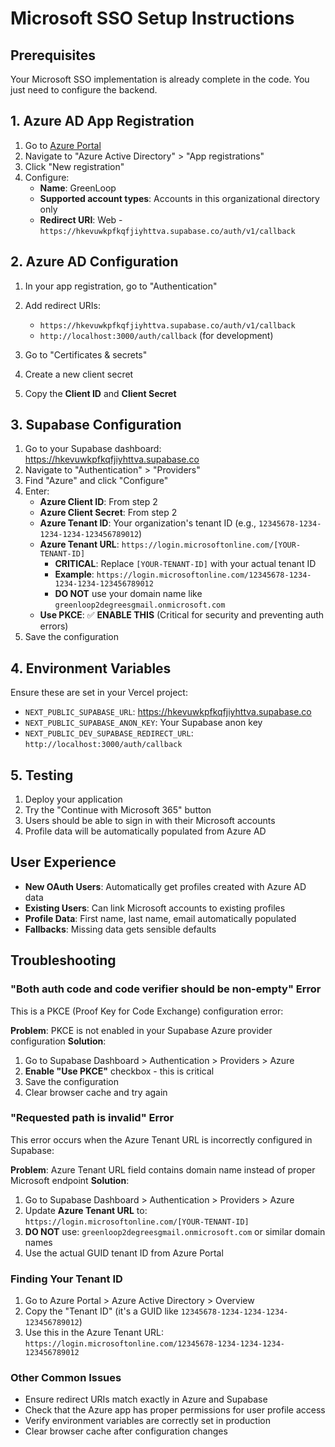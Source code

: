# Microsoft SSO Setup Instructions

## Prerequisites
Your Microsoft SSO implementation is already complete in the code. You just need to configure the backend.

## 1. Azure AD App Registration

1. Go to [Azure Portal](https://portal.azure.com)
2. Navigate to "Azure Active Directory" > "App registrations"
3. Click "New registration"
4. Configure:
   - **Name**: GreenLoop
   - **Supported account types**: Accounts in this organizational directory only
   - **Redirect URI**: Web - `https://hkevuwkpfkqfjiyhttva.supabase.co/auth/v1/callback`

## 2. Azure AD Configuration

1. In your app registration, go to "Authentication"
2. Add redirect URIs:
   - `https://hkevuwkpfkqfjiyhttva.supabase.co/auth/v1/callback`
   - `http://localhost:3000/auth/callback` (for development)

3. Go to "Certificates & secrets"
4. Create a new client secret
5. Copy the **Client ID** and **Client Secret**

## 3. Supabase Configuration

1. Go to your Supabase dashboard: https://hkevuwkpfkqfjiyhttva.supabase.co
2. Navigate to "Authentication" > "Providers"
3. Find "Azure" and click "Configure"
4. Enter:
   - **Azure Client ID**: From step 2
   - **Azure Client Secret**: From step 2
   - **Azure Tenant ID**: Your organization's tenant ID (e.g., `12345678-1234-1234-1234-123456789012`)
   - **Azure Tenant URL**: `https://login.microsoftonline.com/[YOUR-TENANT-ID]` 
     - **CRITICAL**: Replace `[YOUR-TENANT-ID]` with your actual tenant ID
     - **Example**: `https://login.microsoftonline.com/12345678-1234-1234-1234-123456789012`
     - **DO NOT** use your domain name like `greenloop2degreesgmail.onmicrosoft.com`
   - **Use PKCE**: ✅ **ENABLE THIS** (Critical for security and preventing auth errors)
5. Save the configuration

## 4. Environment Variables

Ensure these are set in your Vercel project:
- `NEXT_PUBLIC_SUPABASE_URL`: https://hkevuwkpfkqfjiyhttva.supabase.co
- `NEXT_PUBLIC_SUPABASE_ANON_KEY`: Your Supabase anon key
- `NEXT_PUBLIC_DEV_SUPABASE_REDIRECT_URL`: `http://localhost:3000/auth/callback`

## 5. Testing

1. Deploy your application
2. Try the "Continue with Microsoft 365" button
3. Users should be able to sign in with their Microsoft accounts
4. Profile data will be automatically populated from Azure AD

## User Experience

- **New OAuth Users**: Automatically get profiles created with Azure AD data
- **Existing Users**: Can link Microsoft accounts to existing profiles
- **Profile Data**: First name, last name, email automatically populated
- **Fallbacks**: Missing data gets sensible defaults

## Troubleshooting

### "Both auth code and code verifier should be non-empty" Error
This is a PKCE (Proof Key for Code Exchange) configuration error:

**Problem**: PKCE is not enabled in your Supabase Azure provider configuration
**Solution**: 
1. Go to Supabase Dashboard > Authentication > Providers > Azure
2. **Enable "Use PKCE"** checkbox - this is critical
3. Save the configuration
4. Clear browser cache and try again

### "Requested path is invalid" Error
This error occurs when the Azure Tenant URL is incorrectly configured in Supabase:

**Problem**: Azure Tenant URL field contains domain name instead of proper Microsoft endpoint
**Solution**: 
1. Go to Supabase Dashboard > Authentication > Providers > Azure
2. Update **Azure Tenant URL** to: `https://login.microsoftonline.com/[YOUR-TENANT-ID]`
3. **DO NOT** use: `greenloop2degreesgmail.onmicrosoft.com` or similar domain names
4. Use the actual GUID tenant ID from Azure Portal

### Finding Your Tenant ID
1. Go to Azure Portal > Azure Active Directory > Overview
2. Copy the "Tenant ID" (it's a GUID like `12345678-1234-1234-1234-123456789012`)
3. Use this in the Azure Tenant URL: `https://login.microsoftonline.com/12345678-1234-1234-1234-123456789012`

### Other Common Issues
- Ensure redirect URIs match exactly in Azure and Supabase
- Check that the Azure app has proper permissions for user profile access
- Verify environment variables are correctly set in production
- Clear browser cache after configuration changes
